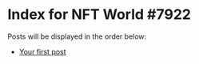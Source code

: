 # Index for NFT World #7922
Posts will be displayed in the order below:

- [Your first post](./001-first.md)

